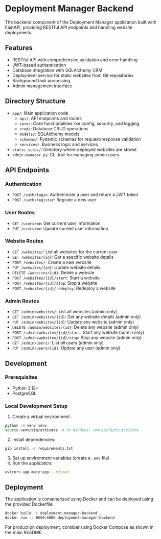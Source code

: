 # Deployment Manager Backend

The backend component of the Deployment Manager application built with FastAPI, providing RESTful API endpoints and handling website deployments.

## Features

- RESTful API with comprehensive validation and error handling
- JWT-based authentication
- Database integration with SQLAlchemy ORM
- Deployment service for static websites from Git repositories
- Background task processing
- Admin management interface

## Directory Structure

- `app/`: Main application code
  - `api/`: API endpoints and routes
  - `core/`: Core functionalities like config, security, and logging
  - `crud/`: Database CRUD operations
  - `models/`: SQLAlchemy models
  - `schemas/`: Pydantic schemas for request/response validation
  - `services/`: Business logic and services
- `static_sites/`: Directory where deployed websites are stored
- `admin-manager.py`: CLI tool for managing admin users

## API Endpoints

### Authentication

- `POST /auth/login`: Authenticate a user and return a JWT token
- `POST /auth/register`: Register a new user

### User Routes

- `GET /users/me`: Get current user information
- `PUT /users/me`: Update current user information

### Website Routes

- `GET /websites/`: List all websites for the current user
- `GET /websites/{id}`: Get a specific website details
- `POST /websites/`: Create a new website
- `PUT /websites/{id}`: Update website details
- `DELETE /websites/{id}`: Delete a website
- `POST /websites/{id}/start`: Start a website
- `POST /websites/{id}/stop`: Stop a website
- `POST /websites/{id}/redeploy`: Redeploy a website

### Admin Routes

- `GET /admin/websites/`: List all websites (admin only)
- `GET /admin/websites/{id}`: Get any website details (admin only)
- `PUT /admin/websites/{id}`: Update any website (admin only)
- `DELETE /admin/websites/{id}`: Delete any website (admin only)
- `POST /admin/websites/{id}/start`: Start any website (admin only)
- `POST /admin/websites/{id}/stop`: Stop any website (admin only)
- `GET /admin/users/`: List all users (admin only)
- `PUT /admin/users/{id}`: Update any user (admin only)

## Development

### Prerequisites

- Python 3.12+
- PostgreSQL

### Local Development Setup

1. Create a virtual environment:

```bash
python -m venv venv
source venv/bin/activate  # On Windows: venv\Scripts\activate
```

2. Install dependencies:

```bash
pip install -r requirements.txt
```

3. Set up environment variables (create a `.env` file)
4. Run the application:

```bash
uvicorn app.main:app --reload
```

## Deployment

The application is containerized using Docker and can be deployed using the provided Dockerfile:

```bash
docker build -t deployment-manager-backend .
docker run -p 8000:8000 deployment-manager-backend
```

For production deployment, consider using Docker Compose as shown in the main README.

